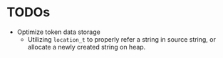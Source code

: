 # TODOs

- Optimize token data storage
    - Utilizing `location_t` to properly refer a string in source string, or allocate 
      a newly created string on heap.
